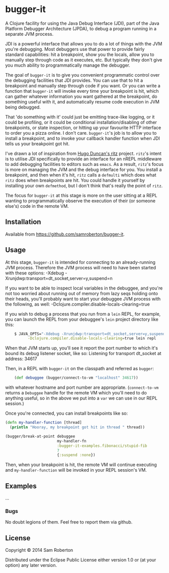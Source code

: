 # bugger-it

A Clojure facility for using the Java Debug Interface (JDI), part of the Java
Platform Debugger Architecture (JPDA), to debug a program running in a separate
JVM process.

JDI is a powerful interface that allows you to do a lot of things with the JVM
you're debugging. Most debuggers use that power to provide fairly standard
capabilities: hit a breakpoint, show you the locals, allow you to manually step
through code as it executes, etc. But typically they don't give you much ability
to programmatically manage the debugger.

The goal of `bugger-it` is to give you convenient programmatic control over the
debugging facilities that JDI provides. You can use that to hit a breakpoint and
manually step through code if you want. Or you can write a function that
`bugger-it` will invoke every time your breakpoint is hit, which can gather
whatever information you want gathered at the breakpoint, do something useful
with it, and automatically resume code execution in JVM being debugged.

That 'do something with it' could just be emitting trace-like logging, or it
could be profiling, or it could be conditional installation/disabling of other
breakpoints, or state inspection, or hitting up your favourite HTTP interface to
order you a pizza online. I don't care. `bugger-it`'s job is to allow you to
install a breakpoint, and to invoke your callback handler function when JDI
tells us your breakpoint got hit.

I've drawn a lot of inspiration from
[Hugo Duncan's ritz](https://github.com/pallet/ritz) project. `ritz`'s intent
is to utilise JDI specifically to provide an interface for an nREPL middleware
to add debugging facilities to editors such as `emacs`. As a result, `ritz`'s
focus is more on managing the JVM and the debug interface for you. You install
a breakpoint, and then when it's hit, `ritz` calls a `defmulti` which does what
`ritz` does when breakpoints are hit. You could handle it yourself by installing
your own `defmethod`, but I don't think that's really the point of `ritz`.

The focus for `bugger-it` at this stage is more on the user sitting at a REPL
wanting to programmatically observe the execution of their (or someone else's)
code in the remote VM.


## Installation

Available from https://github.com/samroberton/bugger-it.


## Usage

At this stage, `bugger-it` is intended for connecting to an already-running JVM
process. Therefore the JVM process will need to have been started with these
options:
    -Xdebug -Xrunjdwp:transport=dt_socket,server=y,suspend=n

If you want to be able to inspect local variables in the debuggee, and you're
not too worried about running out of memory from lazy seqs holding onto their
heads, you'll probably want to start your debuggee JVM process with the
following, as well:
    -Dclojure.compiler.disable-locals-clearing=true

If you wish to debug a process that you run from a `lein` REPL, for example, you
can launch the REPL from your debuggee's `lein` project directory like this:
```bash
    $ JAVA_OPTS="-Xdebug -Xrunjdwp:transport=dt_socket,server=y,suspend=n" \
          -Dclojure.compiler.disable-locals-clearing=true lein repl
```

When that JVM starts up, you'll see it report the port number to which it's
bound its debug listener socket, like so:
    Listening for transport dt_socket at address: 34617

Then, in a REPL with `bugger-it` on the classpath and referred as `bugger`:
```clojure
    (def debuggee (bugger/connect-to-vm "localhost" 34617))
```
with whatever hostname and port number are appropriate. (`connect-to-vm` returns
a `Debuggee` handle for the remote VM which you'll need to do anything useful,
so in the above we put into a `var` we can use in our REPL session.)

Once you're connected, you can install breakpoints like so:
```clojure
(defn my-handler-function [thread]
  (println "Hooray, my breakpoint got hit in thread " thread))

(bugger/break-at-point debuggee
                       my-handler-fn
                       :bugger-it-examples.fibonacci/stupid-fib
                       7
                       {:suspend :none})
```

Then, when your breakpoint is hit, the remote VM will continue executing and
`my-handler-function` will be invoked in your REPL session's VM.


## Examples

...


### Bugs

No doubt legions of them.  Feel free to report them via github.


## License

Copyright © 2014 Sam Roberton

Distributed under the Eclipse Public License either version 1.0 or (at
your option) any later version.
